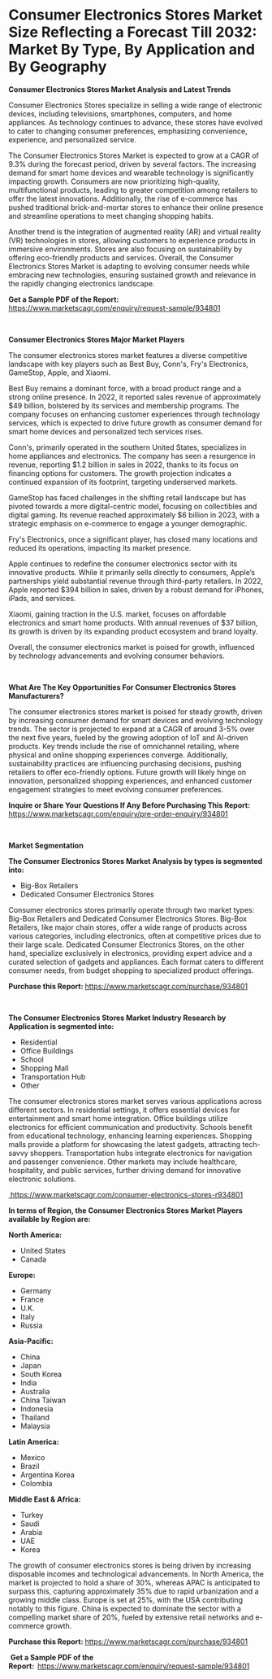 <p><h1>Consumer Electronics Stores Market Size Reflecting a Forecast Till 2032: Market By Type, By Application and By Geography</h1></p><p><strong>Consumer Electronics Stores Market Analysis and Latest Trends</strong></p>
<p><p>Consumer Electronics Stores specialize in selling a wide range of electronic devices, including televisions, smartphones, computers, and home appliances. As technology continues to advance, these stores have evolved to cater to changing consumer preferences, emphasizing convenience, experience, and personalized service.</p><p>The Consumer Electronics Stores Market is expected to grow at a CAGR of 9.3% during the forecast period, driven by several factors. The increasing demand for smart home devices and wearable technology is significantly impacting growth. Consumers are now prioritizing high-quality, multifunctional products, leading to greater competition among retailers to offer the latest innovations. Additionally, the rise of e-commerce has pushed traditional brick-and-mortar stores to enhance their online presence and streamline operations to meet changing shopping habits.</p><p>Another trend is the integration of augmented reality (AR) and virtual reality (VR) technologies in stores, allowing customers to experience products in immersive environments. Stores are also focusing on sustainability by offering eco-friendly products and services. Overall, the Consumer Electronics Stores Market is adapting to evolving consumer needs while embracing new technologies, ensuring sustained growth and relevance in the rapidly changing electronics landscape.</p></p>
<p><strong>Get a Sample PDF of the Report:&nbsp;</strong> <a href="https://www.marketscagr.com/enquiry/request-sample/934801?utm_campaign=3363&utm_medium=2&utm_source=Github&utm_content=ia&utm_term=18042025&utm_id=consumer-electronics-stores">https://www.marketscagr.com/enquiry/request-sample/934801</a></p>
<p>&nbsp;</p>
<p><strong>Consumer Electronics Stores Major Market Players</strong></p>
<p><p>The consumer electronics stores market features a diverse competitive landscape with key players such as Best Buy, Conn's, Fry's Electronics, GameStop, Apple, and Xiaomi. </p><p>Best Buy remains a dominant force, with a broad product range and a strong online presence. In 2022, it reported sales revenue of approximately $49 billion, bolstered by its services and membership programs. The company focuses on enhancing customer experiences through technology services, which is expected to drive future growth as consumer demand for smart home devices and personalized tech services rises.</p><p>Conn's, primarily operated in the southern United States, specializes in home appliances and electronics. The company has seen a resurgence in revenue, reporting $1.2 billion in sales in 2022, thanks to its focus on financing options for customers. The growth projection indicates a continued expansion of its footprint, targeting underserved markets.</p><p>GameStop has faced challenges in the shifting retail landscape but has pivoted towards a more digital-centric model, focusing on collectibles and digital gaming. Its revenue reached approximately $6 billion in 2023, with a strategic emphasis on e-commerce to engage a younger demographic.</p><p>Fry's Electronics, once a significant player, has closed many locations and reduced its operations, impacting its market presence.</p><p>Apple continues to redefine the consumer electronics sector with its innovative products. While it primarily sells directly to consumers, Apple’s partnerships yield substantial revenue through third-party retailers. In 2022, Apple reported $394 billion in sales, driven by a robust demand for iPhones, iPads, and services.</p><p>Xiaomi, gaining traction in the U.S. market, focuses on affordable electronics and smart home products. With annual revenues of $37 billion, its growth is driven by its expanding product ecosystem and brand loyalty.</p><p>Overall, the consumer electronics market is poised for growth, influenced by technology advancements and evolving consumer behaviors.</p></p>
<p>&nbsp;</p>
<p><strong>What Are The Key Opportunities For Consumer Electronics Stores Manufacturers?</strong></p>
<p><p>The consumer electronics stores market is poised for steady growth, driven by increasing consumer demand for smart devices and evolving technology trends. The sector is projected to expand at a CAGR of around 3-5% over the next five years, fueled by the growing adoption of IoT and AI-driven products. Key trends include the rise of omnichannel retailing, where physical and online shopping experiences converge. Additionally, sustainability practices are influencing purchasing decisions, pushing retailers to offer eco-friendly options. Future growth will likely hinge on innovation, personalized shopping experiences, and enhanced customer engagement strategies to meet evolving consumer preferences.</p></p>
<p><strong>Inquire or Share Your Questions If Any Before Purchasing This Report:</strong> <a href="https://www.marketscagr.com/enquiry/pre-order-enquiry/934801?utm_campaign=3363&utm_medium=2&utm_source=Github&utm_content=ia&utm_term=18042025&utm_id=consumer-electronics-stores">https://www.marketscagr.com/enquiry/pre-order-enquiry/934801</a></p>
<p>&nbsp;</p>
<p><strong>Market Segmentation</strong></p>
<p><strong>The Consumer Electronics Stores Market Analysis by types is segmented into:</strong></p>
<p><ul><li>Big-Box Retailers</li><li>Dedicated Consumer Electronics Stores</li></ul></p>
<p><p>Consumer electronics stores primarily operate through two market types: Big-Box Retailers and Dedicated Consumer Electronics Stores. Big-Box Retailers, like major chain stores, offer a wide range of products across various categories, including electronics, often at competitive prices due to their large scale. Dedicated Consumer Electronics Stores, on the other hand, specialize exclusively in electronics, providing expert advice and a curated selection of gadgets and appliances. Each format caters to different consumer needs, from budget shopping to specialized product offerings.</p></p>
<p><strong>Purchase this Report:&nbsp;</strong><a href="https://www.marketscagr.com/purchase/934801?utm_campaign=3363&utm_medium=2&utm_source=Github&utm_content=ia&utm_term=18042025&utm_id=consumer-electronics-stores">https://www.marketscagr.com/purchase/934801</a></p>
<p>&nbsp;</p>
<p><strong>The Consumer Electronics Stores Market Industry Research by Application is segmented into:</strong></p>
<p><ul><li>Residential</li><li>Office Buildings</li><li>School</li><li>Shopping Mall</li><li>Transportation Hub</li><li>Other</li></ul></p>
<p><p>The consumer electronics stores market serves various applications across different sectors. In residential settings, it offers essential devices for entertainment and smart home integration. Office buildings utilize electronics for efficient communication and productivity. Schools benefit from educational technology, enhancing learning experiences. Shopping malls provide a platform for showcasing the latest gadgets, attracting tech-savvy shoppers. Transportation hubs integrate electronics for navigation and passenger convenience. Other markets may include healthcare, hospitality, and public services, further driving demand for innovative electronic solutions.</p></p>
<p><a href="https://www.marketscagr.com/consumer-electronics-stores-r934801?utm_campaign=3363&utm_medium=2&utm_source=Github&utm_content=ia&utm_term=18042025&utm_id=consumer-electronics-stores">&nbsp;https://www.marketscagr.com/consumer-electronics-stores-r934801</a></p>
<p><strong>In terms of Region, the Consumer Electronics Stores Market Players available by Region are:</strong></p>
<p>
    <p> <strong> North America: </strong>
        <ul>
            <li>United States</li>
            <li>Canada</li>
        </ul>
        </p> 
    <p> <strong> Europe: </strong>
        <ul>
            <li>Germany</li>
            <li>France</li>
            <li>U.K.</li>
            <li>Italy</li>
            <li>Russia</li>
        </ul>
        </p> 
    <p> <strong> Asia-Pacific: </strong>
        <ul>
            <li>China</li>
            <li>Japan</li>
            <li>South Korea</li>
            <li>India</li>
            <li>Australia</li>
            <li>China Taiwan</li>
            <li>Indonesia</li>
            <li>Thailand</li>
            <li>Malaysia</li>
        </ul>
        </p> 
    <p> <strong> Latin America: </strong>
        <ul>
            <li>Mexico</li>
            <li>Brazil</li>
            <li>Argentina Korea</li>
            <li>Colombia</li>
        </ul>
        </p> 
    <p> <strong> Middle East & Africa: </strong>
        <ul>
            <li>Turkey</li>
            <li>Saudi</li>
            <li>Arabia</li>
            <li>UAE</li>
            <li>Korea</li>
        </ul>
    </p>
    </p>
<p><p>The growth of consumer electronics stores is being driven by increasing disposable incomes and technological advancements. In North America, the market is projected to hold a share of 30%, whereas APAC is anticipated to surpass this, capturing approximately 35% due to rapid urbanization and a growing middle class. Europe is set at 25%, with the USA contributing notably to this figure. China is expected to dominate the sector with a compelling market share of 20%, fueled by extensive retail networks and e-commerce growth. </p></p>
<p><strong>Purchase this Report: </strong><a href="https://www.marketscagr.com/purchase/934801?utm_campaign=3363&utm_medium=2&utm_source=Github&utm_content=ia&utm_term=18042025&utm_id=consumer-electronics-stores">https://www.marketscagr.com/purchase/934801</a></p>
<p>&nbsp;<strong>Get a Sample PDF of the Report:&nbsp;&nbsp;</strong><a href="https://www.marketscagr.com/enquiry/request-sample/934801?utm_campaign=3363&utm_medium=2&utm_source=Github&utm_content=ia&utm_term=18042025&utm_id=consumer-electronics-stores">https://www.marketscagr.com/enquiry/request-sample/934801</a></p>
<p><strong></strong></p>
<p><p></p><p></p><p></p></p>